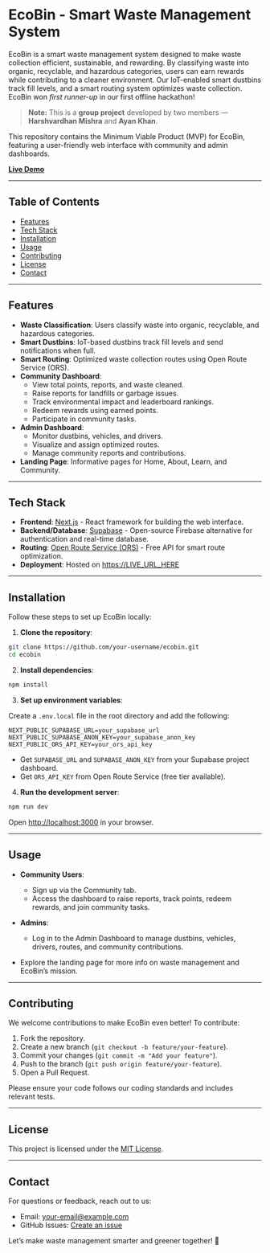 # EcoBin - Smart Waste Management System

EcoBin is a smart waste management system designed to make waste collection efficient, sustainable, and rewarding. By classifying waste into organic, recyclable, and hazardous categories, users can earn rewards while contributing to a cleaner environment. Our IoT-enabled smart dustbins track fill levels, and a smart routing system optimizes waste collection. EcoBin won *first runner-up* in our first offline hackathon!

> **Note:** This is a **group project** developed by two members — **Harshvardhan Mishra** and **Ayan Khan**.

This repository contains the Minimum Viable Product (MVP) for EcoBin, featuring a user-friendly web interface with community and admin dashboards.

**[Live Demo](https://ecobin-eight.vercel.app/)**

---

## Table of Contents
- [Features](#features)
- [Tech Stack](#tech-stack)
- [Installation](#installation)
- [Usage](#usage)
- [Contributing](#contributing)
- [License](#license)
- [Contact](#contact)

---

## Features
- **Waste Classification**: Users classify waste into organic, recyclable, and hazardous categories.
- **Smart Dustbins**: IoT-based dustbins track fill levels and send notifications when full.
- **Smart Routing**: Optimized waste collection routes using Open Route Service (ORS).
- **Community Dashboard**:
  - View total points, reports, and waste cleaned.
  - Raise reports for landfills or garbage issues.
  - Track environmental impact and leaderboard rankings.
  - Redeem rewards using earned points.
  - Participate in community tasks.
- **Admin Dashboard**:
  - Monitor dustbins, vehicles, and drivers.
  - Visualize and assign optimized routes.
  - Manage community reports and contributions.
- **Landing Page**: Informative pages for Home, About, Learn, and Community.

---

## Tech Stack
- **Frontend**: [Next.js](https://nextjs.org/) - React framework for building the web interface.
- **Backend/Database**: [Supabase](https://supabase.com/) - Open-source Firebase alternative for authentication and real-time database.
- **Routing**: [Open Route Service (ORS)](https://openrouteservice.org/) - Free API for smart route optimization.
- **Deployment**: Hosted on [https://LIVE_URL_HERE](https://LIVE_URL_HERE)

---

## Installation

Follow these steps to set up EcoBin locally:

1. **Clone the repository**:

```bash
git clone https://github.com/your-username/ecobin.git
cd ecobin
```

2. **Install dependencies**:

```bash
npm install
```

3. **Set up environment variables**:

Create a `.env.local` file in the root directory and add the following:

```env
NEXT_PUBLIC_SUPABASE_URL=your_supabase_url
NEXT_PUBLIC_SUPABASE_ANON_KEY=your_supabase_anon_key
NEXT_PUBLIC_ORS_API_KEY=your_ors_api_key
```

- Get `SUPABASE_URL` and `SUPABASE_ANON_KEY` from your Supabase project dashboard.
- Get `ORS_API_KEY` from Open Route Service (free tier available).

4. **Run the development server**:

```bash
npm run dev
```

Open [http://localhost:3000](http://localhost:3000) in your browser.

---

## Usage

- **Community Users**:
  - Sign up via the Community tab.
  - Access the dashboard to raise reports, track points, redeem rewards, and join community tasks.

- **Admins**:
  - Log in to the Admin Dashboard to manage dustbins, vehicles, drivers, routes, and community contributions.

- Explore the landing page for more info on waste management and EcoBin’s mission.

---

## Contributing

We welcome contributions to make EcoBin even better! To contribute:

1. Fork the repository.
2. Create a new branch (`git checkout -b feature/your-feature`).
3. Commit your changes (`git commit -m "Add your feature"`).
4. Push to the branch (`git push origin feature/your-feature`).
5. Open a Pull Request.

Please ensure your code follows our coding standards and includes relevant tests.

---

## License

This project is licensed under the [MIT License](LICENSE).

---

## Contact

For questions or feedback, reach out to us:

- Email: [your-email@example.com](mailto:your-email@example.com)
- GitHub Issues: [Create an issue](https://github.com/your-username/ecobin/issues)

Let’s make waste management smarter and greener together! 🌱

